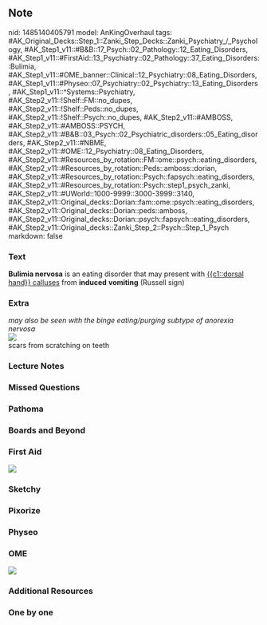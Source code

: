 ## Note
nid: 1485140405791
model: AnKingOverhaul
tags: #AK_Original_Decks::Step_1::Zanki_Step_Decks::Zanki_Psychiatry_/_Psychology, #AK_Step1_v11::#B&B::17_Psych::02_Pathology::12_Eating_Disorders, #AK_Step1_v11::#FirstAid::13_Psychiatry::02_Pathology::37_Eating_Disorders::Bulimia, #AK_Step1_v11::#OME_banner::Clinical::12_Psychiatry::08_Eating_Disorders, #AK_Step1_v11::#Physeo::07_Psychiatry::02_Psychiatry::13_Eating_Disorders, #AK_Step1_v11::^Systems::Psychiatry, #AK_Step2_v11::!Shelf::FM::no_dupes, #AK_Step2_v11::!Shelf::Peds::no_dupes, #AK_Step2_v11::!Shelf::Psych::no_dupes, #AK_Step2_v11::#AMBOSS, #AK_Step2_v11::#AMBOSS::PSYCH, #AK_Step2_v11::#B&B::03_Psych::02_Psychiatric_disorders::05_Eating_disorders, #AK_Step2_v11::#NBME, #AK_Step2_v11::#OME::12_Psychiatry::08_Eating_Disorders, #AK_Step2_v11::#Resources_by_rotation::FM::ome::psych::eating_disorders, #AK_Step2_v11::#Resources_by_rotation::Peds::amboss::dorian, #AK_Step2_v11::#Resources_by_rotation::Psych::fapsych::eating_disorders, #AK_Step2_v11::#Resources_by_rotation::Psych::step1_psych_zanki, #AK_Step2_v11::#UWorld::1000-9999::3000-3999::3140, #AK_Step2_v11::Original_decks::Dorian::fam::ome::psych::eating_disorders, #AK_Step2_v11::Original_decks::Dorian::peds::amboss, #AK_Step2_v11::Original_decks::Dorian::psych::fapsych::eating_disorders, #AK_Step2_v11::Original_decks::Zanki_Step_2::Psych::Step_1_Psych
markdown: false

### Text
<div>
  <b>Bulimia nervosa</b> is an eating disorder that may present
  with <u>{{c1::dorsal hand}} calluses</u> from <b>induced</b>
  <b>vomiting</b> (Russell sign)
</div>

### Extra
<div>
  <i>may also be seen with the binge eating/purging subtype of
  anorexia nervosa</i>
</div><img src="paste-560476052259072.jpg">
<div>
  scars from scratching on teeth
</div>

### Lecture Notes


### Missed Questions


### Pathoma


### Boards and Beyond


### First Aid
<img src="tmpBXRvgq.png">

### Sketchy


### Pixorize


### Physeo


### OME
<div class="ome-widget">
  <a href=
  "https://onlinemeded.org/spa/psychiatry/eating-disorders/acquire?ref=anki">
  <img src="_OME_AnkiFlashcards_Lesson_3.png"></a>
</div>

### Additional Resources


### One by one

